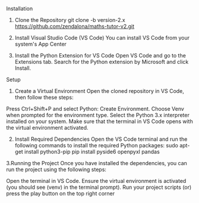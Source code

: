 Installation

1. Clone the Repository
git clone -b version-2.x https://github.com/zendalona/maths-tutor-v2.git

2. Install Visual Studio Code (VS Code)
You can install VS Code from your system's App Center

3. Install the Python Extension for VS Code
Open VS Code and go to the Extensions tab. Search for the Python extension by Microsoft and click Install.

Setup
1. Create a Virtual Environment
Open the cloned repository in VS Code, then follow these steps:

Press Ctrl+Shift+P and select Python: Create Environment.
Choose Venv when prompted for the environment type.
Select the Python 3.x interpreter installed on your system.
Make sure that the terminal in VS Code opens with the virtual environment activated.

2. Install Required Dependencies
Open the VS Code terminal and run the following commands to install the required Python packages:
sudo apt-get install python3-pip
pip install pyside6 openpyxl pandas

3.Running the Project
Once you have installed the dependencies, you can run the project using the following steps:

Open the terminal in VS Code.
Ensure the virtual environment is activated (you should see (venv) in the terminal prompt).
Run your project scripts 
(or)
press the play button on the top right corner
